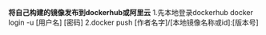 **将自己构建的镜像发布到dockerhub或阿里云**
    1.先本地登录dockerhub
        docker login -u [用户名] [密码]
    2.docker push [作者名字]/[本地镜像名称或id]:[版本号] 